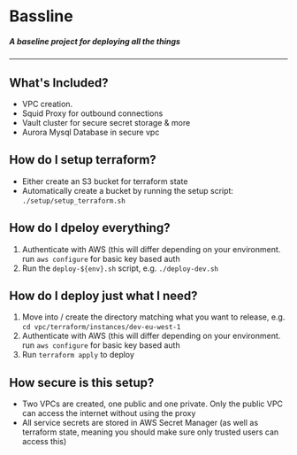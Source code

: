 # Bassline
##### A baseline project for deploying all the things

------

## What's Included?
- VPC creation.
- Squid Proxy for outbound connections
- Vault cluster for secure secret storage & more
- Aurora Mysql Database in secure vpc

## How do I setup terraform?
- Either create an S3 bucket for terraform state
- Automatically create a bucket by running the setup script: `./setup/setup_terraform.sh`

## How do I dpeloy everything?
1. Authenticate with AWS (this will differ depending on your environment. run `aws configure` for basic key based auth
2. Run the `deploy-${env}.sh` script, e.g. `./deploy-dev.sh`

## How do I deploy just what I need?
1. Move into / create the directory matching what you want to release, e.g. `cd vpc/terraform/instances/dev-eu-west-1`
2. Authenticate with AWS (this will differ depending on your environment. run `aws configure` for basic key based auth
3. Run `terraform apply` to deploy

## How secure is this setup?
- Two VPCs are created, one public and one private. Only the public VPC can access the internet without using the proxy
- All service secrets are stored in AWS Secret Manager (as well as terraform state, meaning you should make sure only trusted users can access this)
